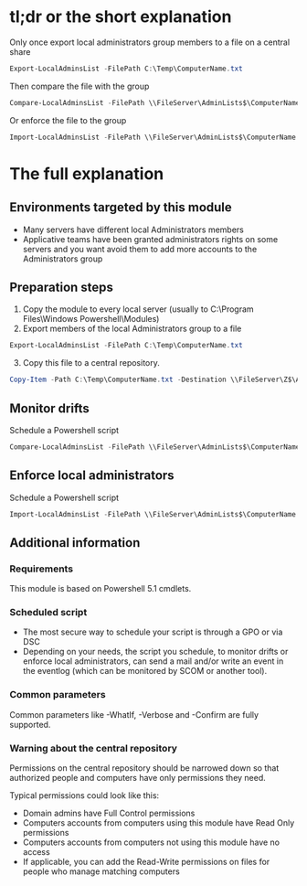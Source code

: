 # tl;dr or the short explanation
Only once export local administrators group members to a file on a central share

```Powershell
Export-LocalAdminsList -FilePath C:\Temp\ComputerName.txt
```

Then compare the file with the group

```Powershell
Compare-LocalAdminsList -FilePath \\FileServer\AdminLists$\ComputerName.txt
```

Or enforce the file to the group

```Powershell
Import-LocalAdminsList -FilePath \\FileServer\AdminLists$\ComputerName.txt
```

# The full explanation
## Environments targeted by this module
- Many servers have different local Administrators members
- Applicative teams have been granted administrators rights on some servers
and you want avoid them to add more accounts to the Administrators group
## Preparation steps
1. Copy the module to every local server (usually to C:\Program Files\Windows Powershell\Modules)
2. Export members of the local Administrators group to a file

```Powershell
Export-LocalAdminsList -FilePath C:\Temp\ComputerName.txt
```

3. Copy this file to a central  repository.

```Powershell
Copy-Item -Path C:\Temp\ComputerName.txt -Destination \\FileServer\Z$\AdminLists
```

## Monitor drifts
Schedule a Powershell script

```Powershell
Compare-LocalAdminsList -FilePath \\FileServer\AdminLists$\ComputerName.txt
```

## Enforce local administrators
Schedule a Powershell script

```Powershell
Import-LocalAdminsList -FilePath \\FileServer\AdminLists$\ComputerName.txt
```

## Additional information
### Requirements
This module is based on Powershell 5.1 cmdlets.
### Scheduled script
- The most secure way to schedule your script is through a GPO or via DSC
- Depending on your needs, the script you schedule, to monitor drifts or enforce local administrators,
can send a mail and/or write an event in the eventlog (which can be monitored by SCOM or another tool).
### Common parameters
Common parameters like -WhatIf, -Verbose and -Confirm are fully supported.
### Warning about the central repository
Permissions on the central repository should be narrowed down
so that authorized people and computers have only permissions they need.

Typical permissions could look like this:

- Domain admins have Full Control permissions
- Computers accounts from computers using this module have Read Only permissions
- Computers accounts from computers not using this module have no access
- If applicable, you can add the Read-Write permissions on files
for people who manage matching computers
